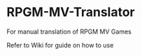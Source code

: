 # RPGM-MV-Translator

For manual translation of RPGM MV Games

Refer to Wiki for guide on how to use
